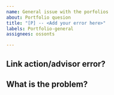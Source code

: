 ```yaml
---
name: General issue with the porfolios
about: Portfolio quesion 
title: "[P] -- <Add your error here>"
labels: Portfolio-general
assignees: ossonts

---
```


<!-- Please add some info so I can see the problem-->

## Link action/advisor error?

## What is the problem?
